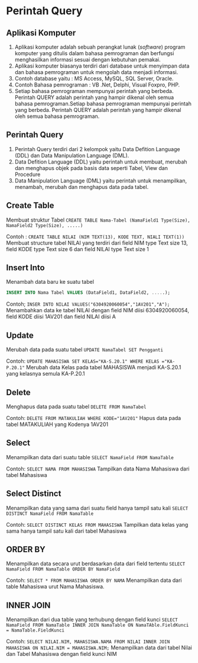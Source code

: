# Perintah Query

## Aplikasi Komputer

1. Aplikasi komputer adalah sebuah perangkat lunak (*software*) program komputer yang ditulis dalam bahasa pemrograman dan berfungsi menghasilkan informasi sesuai dengan kebutuhan pemakai.
2. Aplikasi komputer biasanya terdiri dari database untuk menyimpan data dan bahasa pemrograman untuk mengolah data menjadi informasi.
3. Contoh database yaitu : MS Access, MySQL, SQL Server, Oracle.
4. Contoh Bahasa pemrograman : VB .Net, Delphi, Visual Foxpro, PHP.
5. Setiap bahasa pemrograman mempunyai perintah yang berbeda. Perintah QUERY adalah perintah yang hampir dikenal oleh semua bahasa pemrograman.Setiap bahasa pemrograman mempunyai perintah yang berbeda. Perintah QUERY adalah perintah yang hampir dikenal oleh semua bahasa pemrograman.

## Perintah Query

1. Perintah Query terdiri dari 2 kelompok yaitu Data Defition Language (DDL) dan Data Manipulation Language (DML).
2. Data Defition Language (DDL) yaitu perintah untuk membuat, merubah dan menghapus objek pada basis data seperti Tabel, View dan Procedure
3. Data Manipulation Language (DML) yaitu perintah untuk menampilkan, menambah, merubah dan menghapus data pada tabel.

## Create Table

Membuat struktur Tabel `CREATE TABLE Nama-Tabel (NamaField1 Type(Size), NamaField2 Type(Size), .....)`

Contoh :
  `CREATE TABLE NILAI (NIM TEXT(13), KODE TEXT, NIALI TEXT(1))`
  Membuat structure  tabel NILAI yang terdiri dari field NIM type Text size 13, field KODE type Text size 6 dan field NILAI type Text size 1

## Insert Into

Menambah data baru ke suatu tabel

```sql
INSERT INTO Nama Tabel VALUES (DataField1, DataField2, .....);
```

Contoh;
  `INSER INTO NILAI VALUES("6304920060054","1AV201","A");`
  Menambahkan data ke tabel NILAI dengan field NIM diisi 6304920060054, field KODE diisi 1AV201 dan field NILAI diisi A

## Update

Merubah data pada suatu tabel `UPDATE NamaTabel SET Pengganti`

Contoh:
  `UPDATE MAHASISWA SET KELAS="KA-S.20.1" WHERE KELAS ="KA-P.20.1"`
  Merubah data Kelas pada tabel MAHASISWA menjadi KA-S.20.1 yang kelasnya semula KA-P.20.1

## Delete

Menghapus data pada suatu tabel `DELETE FROM NamaTabel`

Contoh:
  `DELETE FROM MATAKULIAH WHERE KODE="1AV201"`
  Hapus data pada tabel MATAKULIAH yang Kodenya 1AV201

## Select

Menampilkan data dari suatu table `SELECT NamaField FROM NamaTable`

Contoh:
  `SELECT NAMA FROM MAHASISWA`
   Tampilkan data Nama Mahasiswa dari tabel Mahasiswa

## Select Distinct

Menampilkan data yang sama dari suatu field hanya tampil satu kali `SELECT DISTINCT NamaField FROM NamaTable`

Contoh:
  `SELECT DISTINCT KELAS FROM MAHASISWA`
   Tampilkan data kelas yang sama hanya tampil satu kali dari tabel Mahasiswa

## ORDER BY

Menampilkan data secara urut berdasarkan data dari field tertentu `SELECT NamaField FROM NamaTable ORDER BY NamaField`

Contoh:
  `SELECT * FROM MAHASISWA ORDER BY NAMA`
  Menampilkan data dari table Mahasiswa urut Nama Mahasiswa.

## INNER JOIN

Menampilkan dari dua table yang terhubung dengan field kunci `SELECT NamaField FROM NamaTable INNER JOIN NamaTable ON NamaTAble.FieldKunci = NamaTable.FieldKunci`

Contoh:
  `SELECT NILAI.NIM, MAHASISWA.NAMA FROM NILAI INNER JOIN MAHASISWA ON NILAI.NIM = MAHASISWA.NIM;`
  Menampilkan data dari tabel Nilai dan Tabel Mahasiswa dengan field kunci NIM

